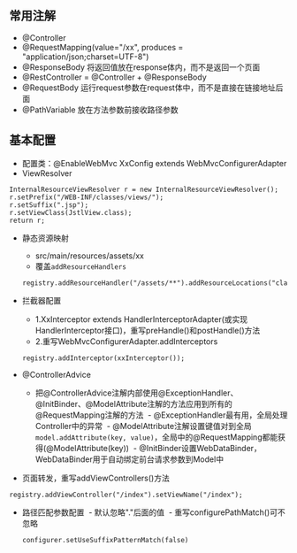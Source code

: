 ## 常用注解
- @Controller
- @RequestMapping(value="/xx", produces = "application/json;charset=UTF-8")
- @ResponseBody 将返回值放在response体内，而不是返回一个页面
- @RestController = @Controller + @ResponseBody
- @RequestBody 运行request参数在request体中，而不是直接在链接地址后面
- @PathVariable 放在方法参数前接收路径参数

## 基本配置
- 配置类：@EnableWebMvc XxConfig extends WebMvcConfigurerAdapter
- ViewResolver
```
InternalResourceViewResolver r = new InternalResourceViewResolver();
r.setPrefix("/WEB-INF/classes/views/");
r.setSuffix(".jsp");
r.setViewClass(JstlView.class);
return r;
```
- 静态资源映射
  - src/main/resources/assets/xx
  - 覆盖`addResourceHandlers`
  ```
  registry.addResourceHandler("/assets/**").addResourceLocations("classpath:/assets/");
  ```
- 拦截器配置
  - 1.XxInterceptor extends HandlerInterceptorAdapter(或实现HandlerInterceptor接口)，重写preHandle()和postHandle()方法
  - 2.重写WebMvcConfigurerAdapter.addInterceptors
  ```
  registry.addInterceptor(xxInterceptor());
  ```
- @ControllerAdvice
  - 把@ControllerAdvice注解内部使用@ExceptionHandler、@InitBinder、@ModelAttribute注解的方法应用到所有的@RequestMapping注解的方法
  - @ExceptionHandler最有用，全局处理Controller中的异常
  - @ModelAttribute注解设置键值对到全局`model.addAttribute(key, value)`，全局中的@RequestMapping都能获得(@ModelAttribute(key))
  - @InitBinder设置WebDataBinder，WebDataBinder用于自动绑定前台请求参数到Model中

- 页面转发，重写addViewControllers()方法
```
registry.addViewController("/index").setViewName("/index");
```

- 路径匹配参数配置
  - 默认忽略"."后面的值
  - 重写configurePathMatch()可不忽略
  ```
  configurer.setUseSuffixPatternMatch(false)
  ```
